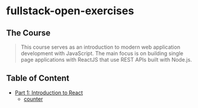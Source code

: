 # fullstack-open-exercises
## The Course
> This course serves as an introduction to modern web application development with JavaScript. The main focus is on building single page applications with ReactJS that use REST APIs built with Node.js.
## Table of Content
- [Part 1: Introduction to React](./part1)
  - [counter](./part1/counter)
